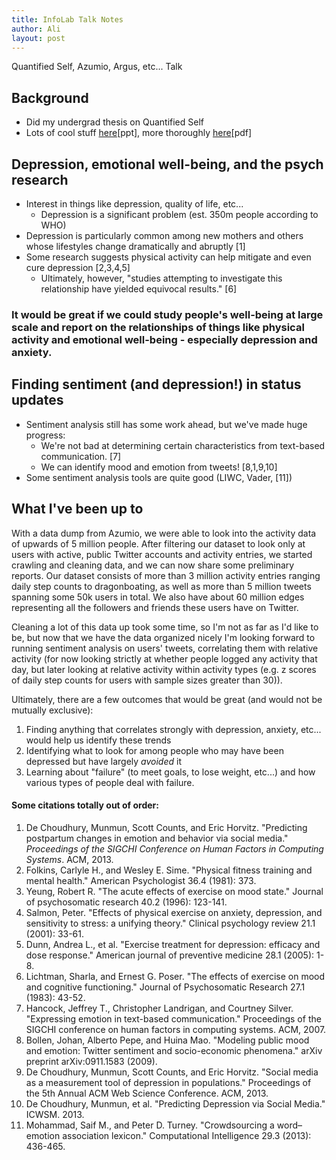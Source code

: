 ```yaml
---
title: InfoLab Talk Notes
author: Ali
layout: post
---
```

Quantified Self, Azumio, Argus, etc... Talk

## Background
- Did my undergrad thesis on Quantified Self
- Lots of cool stuff [here][QS presentation][ppt], more thoroughly [here][QS Thesis][pdf]

## Depression, emotional well-being, and the psych research
- Interest in things like depression, quality of life, etc...
    - Depression is a significant problem (est. 350m people according to WHO)
- Depression is particularly common among new mothers and others whose lifestyles change dramatically and abruptly [1]
- Some research suggests physical activity can help mitigate and even cure depression [2,3,4,5]
    - Ultimately, however, "studies attempting to investigate this relationship have yielded equivocal results." [6]

### It would be great if we could study people's well-being at large scale and report on the relationships of things like physical activity and emotional well-being - especially depression and anxiety.

## Finding sentiment (and depression!) in status updates
- Sentiment analysis still has some work ahead, but we've made huge progress:
    - We're not bad at determining certain characteristics from text-based communication. [7]
    - We can identify mood and emotion from tweets! [8,1,9,10]
- Some sentiment analysis tools are quite good (LIWC, Vader, [11])

## What I've been up to
With a data dump from Azumio, we were able to look into the activity data of upwards of 5 million people. After filtering our dataset to look only at users with active, public Twitter accounts and activity entries, we started crawling and cleaning data, and we can now share some preliminary reports. Our dataset consists of more than 3 million activity entries ranging daily step counts to dragonboating, as well as more than 5 million tweets spanning some 50k users in total. We also have about 60 million edges representing all the followers and friends these users have on Twitter.

Cleaning a lot of this data up took some time, so I'm not as far as I'd like to be, but now that we have the data organized nicely I'm looking forward to running sentiment analysis on users' tweets, correlating them with relative activity (for now looking strictly at whether people logged any activity that day, but later looking at relative activity within activity types (e.g. z scores of daily step counts for users with sample sizes greater than 30)).

Ultimately, there are a few outcomes that would be great (and would not be mutually exclusive):

1. Finding anything that correlates strongly with depression, anxiety, etc... would help us identify these trends
2. Identifying what to look for among people who may have been depressed but have largely *avoided* it
3. Learning about "failure" (to meet goals, to lose weight, etc...) and how various types of people deal with failure.

#### Some citations totally out of order:

1. De Choudhury, Munmun, Scott Counts, and Eric Horvitz. "Predicting postpartum changes in emotion and behavior via social media." *Proceedings of the SIGCHI Conference on Human Factors in Computing Systems*. ACM, 2013.
2. Folkins, Carlyle H., and Wesley E. Sime. "Physical fitness training and mental health." American Psychologist 36.4 (1981): 373.
3. Yeung, Robert R. "The acute effects of exercise on mood state." Journal of psychosomatic research 40.2 (1996): 123-141.
4. Salmon, Peter. "Effects of physical exercise on anxiety, depression, and sensitivity to stress: a unifying theory." Clinical psychology review 21.1 (2001): 33-61.
5. Dunn, Andrea L., et al. "Exercise treatment for depression: efficacy and dose response." American journal of preventive medicine 28.1 (2005): 1-8.
6. Lichtman, Sharla, and Ernest G. Poser. "The effects of exercise on mood and cognitive functioning." Journal of Psychosomatic Research 27.1 (1983): 43-52.
7. Hancock, Jeffrey T., Christopher Landrigan, and Courtney Silver. "Expressing emotion in text-based communication." Proceedings of the SIGCHI conference on human factors in computing systems. ACM, 2007.
8. Bollen, Johan, Alberto Pepe, and Huina Mao. "Modeling public mood and emotion: Twitter sentiment and socio-economic phenomena." arXiv preprint arXiv:0911.1583 (2009).
9. De Choudhury, Munmun, Scott Counts, and Eric Horvitz. "Social media as a measurement tool of depression in populations." Proceedings of the 5th Annual ACM Web Science Conference. ACM, 2013.
10. De Choudhury, Munmun, et al. "Predicting Depression via Social Media." ICWSM. 2013.
11. Mohammad, Saif M., and Peter D. Turney. "Crowdsourcing a word–emotion association lexicon." Computational Intelligence 29.3 (2013): 436-465.

[QS presentation]:/media/presentations/QS.ppt
[QS Thesis]: /media/presentations/QSThesisFinal.pdf
